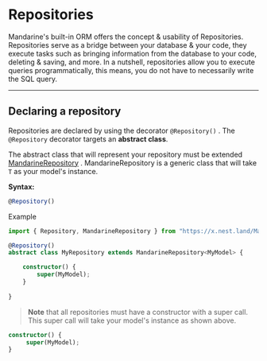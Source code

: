 # Repositories
Mandarine's built-in ORM offers the concept & usability of Repositories. Repositories serve as a bridge between your database & your code, they execute tasks such as bringing information from the database to your code, deleting & saving, and more. In a nutshell, repositories allow you to execute queries programmatically, this means, you do not have to necessarily write the SQL query.

----

## Declaring a repository
Repositories are declared by using the decorator `@Repository()` . The `@Repository` decorator targets an **abstract class**.

The abstract class that will represent your repository must be extended [MandarineRepository](https://doc.deno.land/https/raw.githubusercontent.com/mandarineorg/mandarinets/master/orm-core/repository/mandarineRepository.ts#MandarineRepository) . MandarineRepository is a generic class that will take `T` as your model's instance.

**Syntax:**
```typescript
@Repository()
```

Example
```typescript
import { Repository, MandarineRepository } from "https://x.nest.land/MandarineTS@1.2.1/mod.ts";

@Repository()
abstract class MyRepository extends MandarineRepository<MyModel> {

    constructor() {
        super(MyModel);
    }
    
}
```

> **Note** that all repositories must have a constructor with a super call. This super call will take your model's instance as shown above.

```typescript
constructor() {
     super(MyModel);
} 
```
